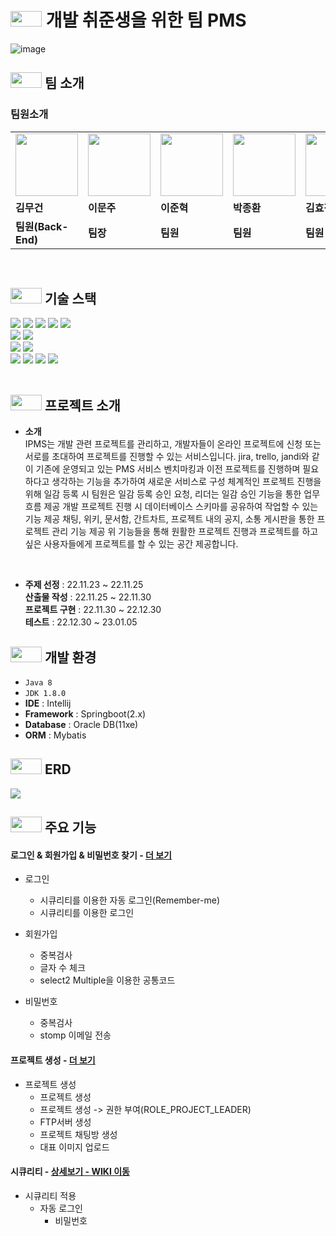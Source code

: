 # <img height="25px" src="https://user-images.githubusercontent.com/103854287/211192759-c54c51aa-f092-49a0-b2dd-e6388f4ae2b0.png" width="50px" />  개발 취준생을 위한 팀 PMS
![image](https://user-images.githubusercontent.com/103854287/211191903-47865893-8988-432f-b4b7-525b8673ebc6.jpg)




##  <img height="25px" src="https://user-images.githubusercontent.com/103854287/211192759-c54c51aa-f092-49a0-b2dd-e6388f4ae2b0.png" width="50px" /> 팀 소개

### 팀원소개

<table>
  <tr>
    <td>
         <img src="https://user-images.githubusercontent.com/103854287/211192552-7b260141-1715-498c-8438-454420eb1e63.jpg" width="100px" />
    </td>
     <td>
         <img src="https://user-images.githubusercontent.com/103854287/211192470-8aa1b1b8-0547-4da4-b674-3e08778bdf98.png" width="100px" />
    </td>
      <td>
         <img src="https://user-images.githubusercontent.com/103854287/211192470-8aa1b1b8-0547-4da4-b674-3e08778bdf98.png" width="100px" />
    </td>
      <td>
         <img src="https://user-images.githubusercontent.com/103854287/211192470-8aa1b1b8-0547-4da4-b674-3e08778bdf98.png" width="100px" />
    </td>
      <td>
         <img src="https://user-images.githubusercontent.com/103854287/211192470-8aa1b1b8-0547-4da4-b674-3e08778bdf98.png" width="100px" />
    </td>
    
  </tr>
  <tr>
    <td><b>김무건</b></td>
    <td><b>이문주</b></td>
    <td><b>이준혁</b></td>
    <td><b>박종환</b></td>
    <td><b>김효정</b></td>
  </tr>
  <tr>
    <td><b>팀원(Back-End)</b></td>
    <td><b>팀장</b></td>
    <td><b>팀원</b></td>
    <td><b>팀원</b></td>
    <td><b>팀원</b></td>
  </tr>
</table>

<br>

##  <img height="25px" src="https://user-images.githubusercontent.com/103854287/211192759-c54c51aa-f092-49a0-b2dd-e6388f4ae2b0.png" width="50px" /> 기술 스택


<div align=left>
<img src="https://img.shields.io/badge/JAVA 8-007396?style=for-the-badge&logo=java&logoColor=white">
  <img src="https://img.shields.io/badge/mybatis-007396?style=for-the-badge&logo=mybatis&logoColor=white">
<img src="https://img.shields.io/badge/Spring-6DB33F?style=for-the-badge&logo=Spring&logoColor=white">
<img src="https://img.shields.io/badge/spring security-6DB33F?style=for-the-badge&logo=springsecurity&logoColor=white">
<img src="https://img.shields.io/badge/websocket-6DB33F?style=for-the-badge&logo=spring&logoColor=white">
<br>
  <img src="https://img.shields.io/badge/javascript-F7DF1E?style=for-the-badge&logo=javascript&logoColor=black"> 
  <img src="https://img.shields.io/badge/jquery-0769AD?style=for-the-badge&logo=jquery&logoColor=white">
<br>
<img src="https://img.shields.io/badge/oracle-red?style=for-the-badge&logo=oracle&logoColor=white">
<img src="https://img.shields.io/badge/Maven-02303A?style=for-the-badge&logo=Maven&logoColor=white">
<br>
<img src="https://img.shields.io/badge/bootstrap-7952B3?style=for-the-badge&logo=bootstrap&logoColor=white">
<img src="https://img.shields.io/badge/IntelliJ IDEA-00A98F?style=for-the-badge&logo=IntelliJ IDEA&logoColor=white">
<img src="https://img.shields.io/badge/notion-000000?style=for-the-badge&logo=notion&logoColor=white">
<img src="https://img.shields.io/badge/svn-181717?style=for-the-badge&logo=svn&logoColor=white">
</div>


<br>

##  <img height="25px" src="https://user-images.githubusercontent.com/103854287/211192759-c54c51aa-f092-49a0-b2dd-e6388f4ae2b0.png" width="50px" /> 프로젝트 소개
- **소개** <br>
  IPMS는 개발 관련 프로젝트를 관리하고, 개발자들이 온라인 프로젝트에 신청 또는 서로를 초대하여 프로젝트를 진행할 수 있는 서비스입니다.
 jira, trello, jandi와 같이 기존에 운영되고 있는 PMS 서비스 벤치마킹과 이전 프로젝트를 진행하며 필요하다고 생각하는 기능을 추가하여 새로운 서비스로 구성
 체계적인 프로젝트 진행을 위해 일감 등록 시 팀원은 일감 등록 승인 요청, 리더는 일감 승인 기능을 통한 업무 흐름 제공 
 개발 프로젝트 진행 시 데이터베이스 스키마를 공유하여 작업할 수 있는 기능 제공
 채팅, 위키, 문서함, 간트차트, 프로젝트 내의 공지, 소통 게시판을 통한 프로젝트 관리 기능 제공 
 위 기능들을 통해 원활한 프로젝트 진행과 프로젝트를 하고 싶은 사용자들에게 프로젝트를 할 수 있는 공간 제공합니다.
<br>

- **주제 선정** : 22.11.23 ~ 22.11.25  
**산출물 작성** : 22.11.25 ~ 22.11.30<BR>
**프로젝트 구현** : 22.11.30 ~ 22.12.30<BR>
**테스트** : 22.12.30 ~ 23.01.05



##  <img height="25px" src="https://user-images.githubusercontent.com/103854287/211192759-c54c51aa-f092-49a0-b2dd-e6388f4ae2b0.png" width="50px" /> 개발 환경

- `Java 8`
- `JDK 1.8.0`
- **IDE** : Intellij
- **Framework** : Springboot(2.x)
- **Database** : Oracle DB(11xe)
- **ORM** : Mybatis


##  <img height="25px" src="https://user-images.githubusercontent.com/103854287/211192759-c54c51aa-f092-49a0-b2dd-e6388f4ae2b0.png" width="50px" /> ERD
<img src="https://user-images.githubusercontent.com/103854287/211195345-cd24db8c-1c88-40bc-a350-0ab5047da43a.png">
  

## <img height="25px" src="https://user-images.githubusercontent.com/103854287/211192759-c54c51aa-f092-49a0-b2dd-e6388f4ae2b0.png" width="50px" /> 주요 기능
#### 로그인 & 회원가입 & 비밀번호 찾기 - <a href="https://github.com/KMGeon/IPMS/wiki/%EB%A1%9C%EA%B7%B8%EC%9D%B8&%ED%9A%8C%EC%9B%90%EA%B0%80%EC%9E%85" >더 보기</a>
- 로그인
  - 시큐리티를 이용한 자동 로그인(Remember-me)
  - 시큐리티를 이용한 로그인
 
- 회원가입
  - 중복검사
  - 글자 수 체크
  - select2 Multiple을 이용한 공통코드 
 
- 비밀번호
  - 중복검사
  - stomp 이메일 전송 
  
  
#### 프로젝트 생성 - <a href="https://github.com/KMGeon/IPMS/wiki/%EB%A1%9C%EA%B7%B8%EC%9D%B8&%ED%9A%8C%EC%9B%90%EA%B0%80%EC%9E%85" >더 보기</a>
- 프로젝트 생성
  - 프로젝트 생성
  - 프로젝트 생성 -> 권한 부여(ROLE_PROJECT_LEADER)
  - FTP서버 생성
  - 프로젝트 채팅방 생성
  - 대표 이미지 업로드
  
  
#### 시큐리티 - <a href="https://github.com/chaehyuenwoo/SpringBoot-Project-MEGABOX/wiki/%EC%A3%BC%EC%9A%94-%EA%B8%B0%EB%8A%A5-%EC%86%8C%EA%B0%9C(Member)" >상세보기 - WIKI 이동</a>
- 시큐리티 적용
  - 자동 로그인
    - 비밀번호 

